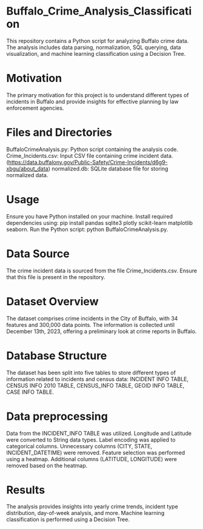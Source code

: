 # Buffalo_Crime_Analysis_Classification
This repository contains a Python script for analyzing Buffalo crime data. The analysis includes data parsing, normalization, SQL querying, data visualization, and machine learning classification using a Decision Tree.

# Motivation
The primary motivation for this project is to understand different types of incidents in Buffalo and provide insights for effective planning by law enforcement agencies.

# Files and Directories
 BuffaloCrimeAnalysis.py: Python script containing the analysis code.
Crime_Incidents.csv: Input CSV file containing crime incident data. (https://data.buffalony.gov/Public-Safety/Crime-Incidents/d6g9-xbgu/about_data)
normalized.db: SQLite database file for storing normalized data.

# Usage
Ensure you have Python installed on your machine.
Install required dependencies using: pip install pandas sqlite3 plotly scikit-learn matplotlib seaborn.
Run the Python script: python BuffaloCrimeAnalysis.py.

# Data Source
The crime incident data is sourced from the file Crime_Incidents.csv. Ensure that this file is present in the repository.
# Dataset Overview

The dataset comprises crime incidents in the City of Buffalo, with 34 features and 300,000 data points. The information is collected until December 13th, 2023, offering a preliminary look at crime reports in Buffalo.

# Database Structure

The dataset has been split into five tables to store different types of information related to incidents and census data: INCIDENT INFO TABLE, CENSUS INFO 2010 TABLE, CENSUS_INFO TABLE, GEOID INFO TABLE, CASE INFO TABLE.

# Data preprocessing

Data from the INCIDENT_INFO TABLE was utilized. Longitude and Latitude were converted to String data types. Label encoding was applied to categorical columns. Unnecessary columns (CITY, STATE, INCIDENT_DATETIME) were removed. Feature selection was performed using a heatmap. Additional columns (LATITUDE, LONGITUDE) were removed based on the heatmap.
# Results
The analysis provides insights into yearly crime trends, incident type distribution, day-of-week analysis, and more. Machine learning classification is performed using a Decision Tree.
